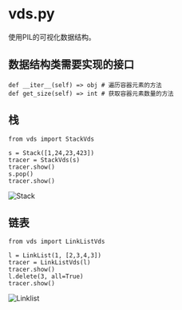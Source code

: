 # vds.py

使用PIL的可视化数据结构。

## 数据结构类需要实现的接口

```
def __iter__(self) => obj # 遍历容器元素的方法
def get_size(self) => int # 获取容器元素数量的方法
```

## 栈

```
from vds import StackVds

s = Stack([1,24,23,423])
tracer = StackVds(s)
tracer.show()
s.pop()
tracer.show()
```

![Stack](http://ww3.sinaimg.cn/large/006tNc79jw1f75ubfky98j31kw0eedh1.jpg)

## 链表

```
from vds import LinkListVds

l = LinkList(1, [2,3,4,3])
tracer = LinkListVds(l)
tracer.show()
l.delete(3, all=True)
tracer.show()
```

![Linklist](http://ww3.sinaimg.cn/large/006tNc79jw1f75ubfxl1cj31kw0ea75p.jpg)
